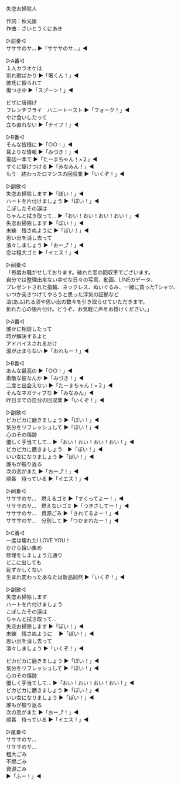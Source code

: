失恋お掃除人  
  
作詞：秋元康  
作曲：さいとうくにあき  
  
▷前奏◁  
サササのサ… ▶「サササのサ…」◀   
  
▷A番◁  
１人カラオケは  
別れ歌ばかり ▶「箸くん！」◀   
彼氏に振られて  
傷つき中 ▶「スプーン！」◀   
  
ピザに唐揚げ  
フレンチフライ　ハニートースト ▶「フォーク！」◀   
やけ食いしたって  
立ち直れない ▶「ナイフ！」◀   
  
▷B番◁  
そんな皆様に ▶「○○！」◀    
耳よりな情報 ▶「みづき！」◀   
電話一本で ▶「たーまちゃん！×２」◀  
すぐに駆けつける ▶「みなみん！」◀  
もう　終わったロマンスの回収業 ▶「いくぞ！」◀  
  
▷副歌◁  
失恋お掃除します ▶「ぽい！」◀   
ハートを片付けましょう ▶「ぽい！」◀   
こぼしたその涙は  
ちゃんと拭き取って… ▶「おい！おい！おい！おい！」◀   
失恋お掃除します ▶「ぽい！」◀   
未練　残さぬように ▶「ぽい！」◀   
思い出を消し去って  
清々しましょう ▶「おー⤴！」◀   
恋は粗大ゴミ ▶「イエス！」◀   
  
▷间奏◁  
「毎度お騒がせしております。破れた恋の回収車でございます。  
自分では整理出来ない幸せな日々の写真、動画、LINEのデータ、  
プレゼントされた指輪、ネックレス、ぬいぐるみ、一緒に買ったTシャツ、  
いつか突きつけてやろうと思った浮気の証拠など  
溢(あふ)れる涙や思い出の数々を引き取らせていただきます。  
折れた心の後片付け。どうぞ、お気軽に声をお掛けください。」  
  
▷A番◁  
誰かに相談したって  
時が解決するよと   
アドバイスされるだけ  
涙が止まらない ▶「おれもー！」◀   
  
▷B番◁  
あんな最高の ▶「○○！」◀    
素敵な彼なんか ▶「みづき！」◀    
二度と出会えない ▶「たーまちゃん！×２」◀  
そんなネガティブな ▶「みなみん」◀  
昨日までの自分の回収業 ▶「いくぞ！」◀  
  
▷副歌◁  
ピカピカに磨きましょう ▶「ぽい！」◀  
気分をリフレッシュして ▶「ぽい！」◀  
心のその傷跡  
優しく手当てして… ▶「おい！おい！おい！おい！」◀  
ピカピカに磨きましょう　▶「ぽい！」◀  
いい女になりましょう ▶「ぽい！」◀  
誰もが振り返る  
次の恋がまた ▶「おー⤴！」◀  
順番　待っている ▶「イエス！」◀  
  
▷间奏◁  
サササのサ…　燃えるゴミ ▶「すくってよー！」◀  
サササのサ…　燃えないゴミ ▶「つきさしてー！」◀  
サササのサ…　資源ごみ ▶「きれてるよー！」◀  
サササのサ…　分別して ▶「つかまれたー！」◀  
  
▷C番◁  
一度は壊れたI LOVE YOU！  
かけら拾い集め  
修理をしましょう元通り  
どこに出しても  
恥ずかしくない  
生まれ変わったあなたは新品同然 ▶「いくぞ！」◀  
  
▷副歌◁  
失恋お掃除します  
ハートを片付けましょう  
こぼしたその涙は  
ちゃんと拭き取って…  
失恋お掃除します  ▶「ぽい！」◀  
未練　残さぬように　 ▶「ぽい！」◀  
思い出を消し去って  
清々しましょう ▶「いくぞ！」◀  
  
ピカピカに磨きましょう ▶「ぽい！」◀   
気分をリフレッシュして ▶「ぽい！」◀   
心のその傷跡  
優しく手当てして… ▶「おい！おい！おい！おい！」◀   
ピカピカに磨きましょう ▶「ぽい！」◀   
いい女になりましょう ▶「ぽい！」◀   
誰もが振り返る  
次の恋がまた ▶「おー⤴！」◀  
順番　待っている ▶「イエス！」◀  
  
▷尾奏◁  
サササのサ…  
サササのサ…  
粗大ごみ  
不燃ごみ  
資源ごみ  
▶「ふー！」◀  

